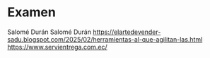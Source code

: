 # Examen
Salomé Durán
Salomé Durán 
https://elartedevender-sadu.blogspot.com/2025/02/herramientas-al-que-agilitan-las.html
https://www.servientrega.com.ec/
